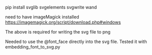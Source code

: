 pip install svglib svgelements svgwrite wand  

need to have imageMagick installed https://imagemagick.org/script/download.php#windows

The above is required for writing the svg file to png

Needed to use the @font_face directly into the svg file. Tested it with embedding_font_to_svg.py